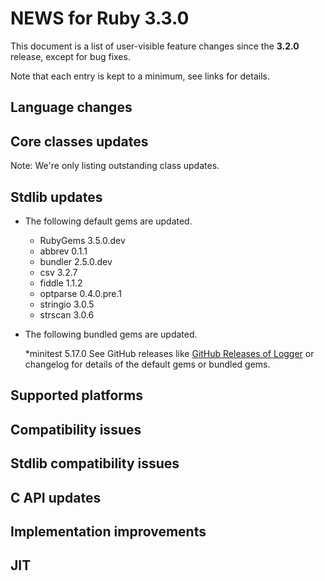 # NEWS for Ruby 3.3.0

This document is a list of user-visible feature changes
since the **3.2.0** release, except for bug fixes.

Note that each entry is kept to a minimum, see links for details.

## Language changes

## Core classes updates

Note: We're only listing outstanding class updates.

## Stdlib updates

*   The following default gems are updated.

    * RubyGems 3.5.0.dev
    * abbrev 0.1.1
    * bundler 2.5.0.dev
    * csv 3.2.7
    * fiddle 1.1.2
    * optparse 0.4.0.pre.1
    * stringio 3.0.5
    * strscan 3.0.6
*   The following bundled gems are updated.

    *minitest 5.17.0
See GitHub releases like [GitHub Releases of Logger](https://github.com/ruby/logger/releases) or changelog for details of the default gems or bundled gems.

## Supported platforms

## Compatibility issues

## Stdlib compatibility issues

## C API updates

## Implementation improvements

## JIT
